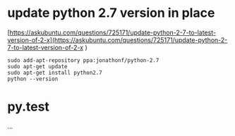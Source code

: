 
# update python 2.7 version in place

[https://askubuntu.com/questions/725171/update-python-2-7-to-latest-version-of-2-x](https://askubuntu.com/questions/725171/update-python-2-7-to-latest-version-of-2-x )   

```shell
sudo add-apt-repository ppa:jonathonf/python-2.7 
sudo apt-get update 
sudo apt-get install python2.7 
python --version  
```



# py.test
...

